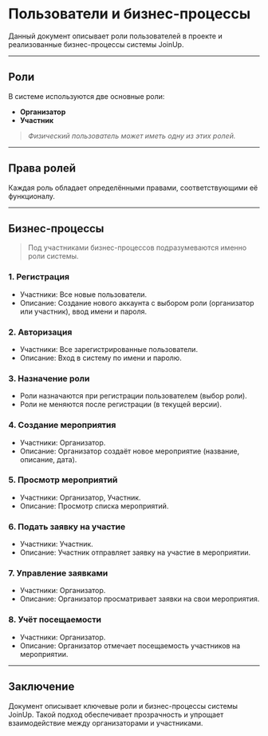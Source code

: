 ﻿
# Пользователи и бизнес-процессы

Данный документ описывает роли пользователей в проекте и реализованные бизнес-процессы системы JoinUp.

---

## Роли

В системе используются две основные роли:

- **Организатор**
- **Участник**

> *Физический пользователь может иметь одну из этих ролей.*

---

## Права ролей

Каждая роль обладает определёнными правами, соответствующими её функционалу.

---

## Бизнес-процессы

> Под участниками бизнес-процессов подразумеваются именно роли системы.

### 1. Регистрация
- Участники: Все новые пользователи.
- Описание: Создание нового аккаунта с выбором роли (организатор или участник), ввод имени и пароля.

### 2. Авторизация
- Участники: Все зарегистрированные пользователи.
- Описание: Вход в систему по имени и паролю.

### 3. Назначение роли
- Роли назначаются при регистрации пользователем (выбор роли).
- Роли не меняются после регистрации (в текущей версии).

### 4. Создание мероприятия
- Участники: Организатор.
- Описание: Организатор создаёт новое мероприятие (название, описание, дата).

### 5. Просмотр мероприятий
- Участники: Организатор, Участник.
- Описание: Просмотр списка мероприятий.

### 6. Подать заявку на участие
- Участники: Участник.
- Описание: Участник отправляет заявку на участие в мероприятии.

### 7. Управление заявками
- Участники: Организатор.
- Описание: Организатор просматривает заявки на свои мероприятия.

### 8. Учёт посещаемости
- Участники: Организатор.
- Описание: Организатор отмечает посещаемость участников на мероприятии.

---

## Заключение

Документ описывает ключевые роли и бизнес-процессы системы JoinUp. Такой подход обеспечивает прозрачность и упрощает взаимодействие между организаторами и участниками.


